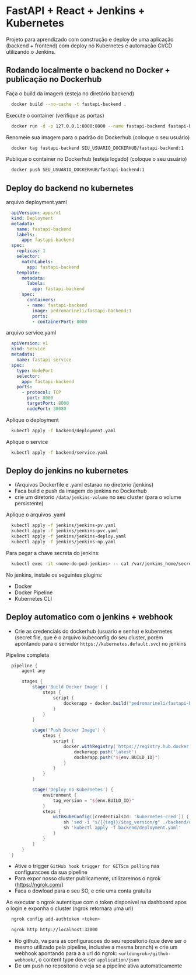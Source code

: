 # FastAPI + React + Jenkins + Kubernetes

Projeto para aprendizado com construção e deploy de uma aplicação (backend + frontend) com deploy no Kubernetes e automação CI/CD utilizando o Jenkins.


## Rodando localmente o backend no Docker + publicação no Dockerhub

Faça o build da imagem (esteja no diretório backend)

```bash
  docker build --no-cache -t fastapi-backend .
```

Execute o container (verifique as portas)

```bash
  docker run -d -p 127.0.0.1:8000:8000 --name fastapi-backend fastapi-backend
```

Renomeie sua imagem para o padrão do Dockerhub (coloque o seu usuário)

```bash
  docker tag fastapi-backend SEU_USUARIO_DOCKERHUB/fastapi-backend:1
```

Publique o container no Dockerhub (esteja logado) (coloque o seu usuário)

```bash
  docker push SEU_USUARIO_DOCKERHUB/fastapi-backend:1
```

## Deploy do backend no kubernetes

arquivo deployment.yaml

```yaml
  apiVersion: apps/v1
  kind: Deployment
  metadata:
    name: fastapi-backend
    labels:
      app: fastapi-backend
  spec:
    replicas: 1
    selector:
      matchLabels:
        app: fastapi-backend
    template:
      metadata:
        labels:
          app: fastapi-backend
      spec:
        containers:
        - name: fastapi-backend
          image: pedromarineli/fastapi-backend:1
          ports:
          - containerPort: 8000
```

arquivo service.yaml 

```yaml
  apiVersion: v1
  kind: Service
  metadata:
    name: fastapi-service
  spec:
    type: NodePort
    selector:
      app: fastapi-backend
    ports:
      - protocol: TCP
        port: 8000
        targetPort: 8000
        nodePort: 30080
```

Aplique o deployment

```bash
  kubectl apply -f backend/deployment.yaml
```

Aplique o service

```bash
  kubectl apply -f backend/service.yaml
```

## Deploy do jenkins no kubernetes

- (Arquivos Dockerfile e .yaml estarao no diretorio /jenkins)
- Faca build e push da imagem do jenkins no Dockerhub 
- crie um diretorio `/data/jenkins-volume` no seu cluster (para o volume persistente)

Aplique o arquivos .yaml

```bash
  kubectl apply -f jenkins/jenkins-pv.yaml
  kubectl apply -f jenkins/jenkins-pvc.yaml
  kubectl apply -f jenkins/jenkins-deploy.yaml
  kubectl apply -f jenkins/jenkins-np.yaml
```

Para pegar a chave secreta do jenkins:

```bash
  kubectl exec -it <nome-do-pod-jenkins> -- cat /var/jenkins_home/secrets/initialAdminPassword
```

No jenkins, instale os seguintes plugins:

- Docker
- Docker Pipeline
- Kubernetes CLI


## Deploy automatico com o jenkins + webhook 

- Crie as credenciais do dockerhub (usuario e senha) e kubernetes (secret file, que é o arquivo kubeconfig do seu cluster, porém apontando para o servidor `https://kubernetes.default.svc`) no jenkins


Pipeline completa

```groovy
  pipeline {
      agent any

      stages {
          stage('Build Docker Image') {
              steps {
                  script {
                      dockerapp = docker.build("pedromarineli/fastapi-backend:${env.BUILD_ID}", '-f ./backend/Dockerfile ./backend')
                  }
              }
          }

          stage('Push Docker Image') {
              steps {
                  script {
                      docker.withRegistry('https://registry.hub.docker.com', 'dockerhub-cred') {
                          dockerapp.push('latest')
                          dockerapp.push("${env.BUILD_ID}")
                      }
                  }
              }
          }   

          stage('Deploy no Kubernetes') {
              environment {
                  tag_version = "${env.BUILD_ID}"
              }
              steps {
                  withKubeConfig([credentialsId: 'kubernetes-cred']) {
                      sh 'sed -i "s/{{tag}}/$tag_version/g" ./backend/deployment.yaml'
                      sh 'kubectl apply -f backend/deployment.yaml'
                  }
              }
          }   
      }
  }
```

- Ative o trigger `GitHub hook trigger for GITScm polling` nas configuracoes da sua pipeline
- Para expor nosso cluster publicamente, utilizaremos o ngrok (https://ngrok.com/)
- Faca o dowload para o seu SO, e crie uma conta gratuita

Ao executar o ngrok autentique com o token disponivel na dashboard apos o login e exponha o cluster (ngrok retornara uma url)

```bash
  ngrok config add-authtoken <token>
```
```bash
  ngrok http http://localhost:32000
```

- No github, va para as configuracoes do seu repositorio (que deve ser o mesmo utilizado pela pipeline, inclusive a mesma branch) e crie um webhook apontando para a a url do ngrok: `<urldongrok>/github-webhook/`, o content type deve ser `application/json`
- De um push no repositorio e veja se a pipeline ativa automaticamente





